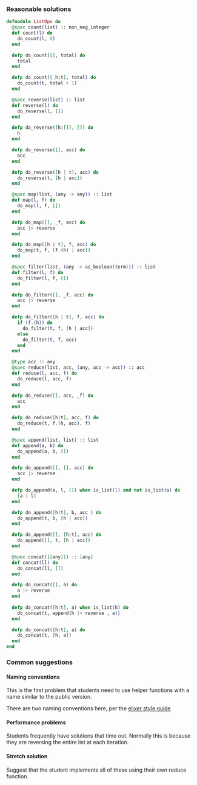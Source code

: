 ### Reasonable solutions

```elixir
defmodule ListOps do
  @spec count(list) :: non_neg_integer
  def count(l) do
    do_count(l, 0)
  end

  defp do_count([], total) do
    total
  end

  defp do_count([_h|t], total) do
    do_count(t, total + 1)
  end

  @spec reverse(list) :: list
  def reverse(l) do
    do_reverse(l, [])
  end

  defp do_reverse([h|[]], []) do
    h
  end

  defp do_reverse([], acc) do
    acc
  end

  defp do_reverse([h | t], acc) do
    do_reverse(t, [h | acc])
  end

  @spec map(list, (any -> any)) :: list
  def map(l, f) do
    do_map(l, f, [])
  end

  defp do_map([], _f, acc) do
    acc |> reverse
  end

  defp do_map([h | t], f, acc) do
    do_map(t, f, [f.(h) | acc])
  end 

  @spec filter(list, (any -> as_boolean(term))) :: list
  def filter(l, f) do
    do_filter(l, f, [])
  end

  defp do_filter([], _f, acc) do
    acc |> reverse
  end

  defp do_filter([h | t], f, acc) do
    if (f.(h)) do
      do_filter(t, f, [h | acc])
    else
      do_filter(t, f, acc)
    end
  end

  @type acc :: any
  @spec reduce(list, acc, (any, acc -> acc)) :: acc
  def reduce(l, acc, f) do
    do_reduce(l, acc, f)
  end

  defp do_reduce([], acc, _f) do
    acc 
  end

  defp do_reduce([h|t], acc, f) do
    do_reduce(t, f.(h, acc), f)
  end

  @spec append(list, list) :: list
  def append(a, b) do
    do_append(a, b, [])
  end

  defp do_append([], [], acc) do
    acc |> reverse
  end

  defp do_append(a, l, []) when is_list(l) and not is_list(a) do
    [a | l]
  end

  defp do_append([h|t], b, acc ) do
    do_append(t, b, [h | acc])
  end

  defp do_append([], [h|t], acc) do
    do_append([], t, [h | acc])
  end

  @spec concat([[any]]) :: [any]
  def concat(ll) do
    do_concat(ll, [])
  end

  defp do_concat([], a) do
    a |> reverse
  end
  
  defp do_concat([h|t], a) when is_list(h) do
    do_concat(t, append(h |> reverse , a))
  end

  defp do_concat([h|t], a) do
    do_concat(t, [h, a])
  end
end
```

### Common suggestions
 
#### Naming conventions

This is the first problem that students need to use helper functions
with a name similar to the public version.

There are two naming conventions here, per the [elixer style guide](https://github.com/christopheradams/elixir_style_guide)


#### Performance problems

Students frequently have solutions that time out.
Normally this is because they are reversing the entire list at each iteration.

#### Stretch solution

Suggest that the student implements all of these using their own reduce function.
